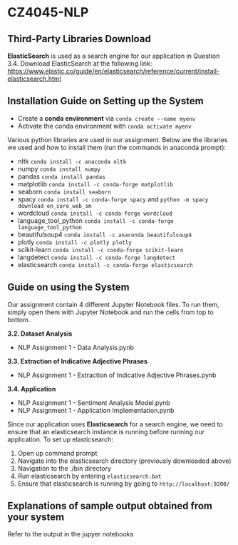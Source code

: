 # CZ4045-NLP

## Third-Party Libraries Download
**ElasticSearch** is used as a search engine for our application in Question 3.4. Download ElasticSearch at the following link:
https://www.elastic.co/guide/en/elasticsearch/reference/current/install-elasticsearch.html

## Installation Guide on Setting up the System
- Create a **conda environment** via `conda create --name myenv`
- Activate the conda environment with `conda activate myenv`

Various python libraries are used in our assignment. Below are the libraries we used and how to install them (run the commands in anaconda prompt):
- nltk `conda install -c anaconda nltk`
- numpy `conda install numpy`
- pandas `conda install pandas`
- matplotlib `conda install -c conda-forge matplotlib`
- seaborn `conda install seaborn`
- spacy `conda install -c conda-forge spacy` and `python -m spacy download en_core_web_sm`
- wordcloud `conda install -c conda-forge wordcloud`
- language_tool_python `conda install -c conda-forge language_tool_python`
- beautifulsoup4 `conda install -c anaconda beautifulsoup4`
- plotly `conda install -c plotly plotly`
- scikit-learn `conda install -c conda-forge scikit-learn`
- langdetect `conda install -c conda-forge langdetect`
- elasticsearch `conda install -c conda-forge elasticsearch`

## Guide on using the System
Our assignment contain 4 different Jupyter Notebook files. To run them, simply open them with Jupyter Notebook and run the cells from top to bottom.

**3.2. Dataset Analysis**
- NLP Assignment 1 - Data Analysis.pynb

**3.3. Extraction of Indicative Adjective Phrases**
- NLP Assignment 1 - Extraction of Indicative Adjective Phrases.pynb

**3.4. Application**
- NLP Assignment 1 - Sentiment Analysis Model.pynb
- NLP Assignment 1 - Application Implementation.pynb
<!-- -->
Since our application uses **Elasticsearch** for a search engine, we need to ensure that an elasticsearch instance is running before running our application. To set up elasticsearch:
1. Open up command prompt
2. Navigate into the elasticsearch directory (previously downloaded above)
3. Navigation to the ./bin directory
4. Run elasticsearch by entering `elasticsearch.bat`
5. Ensure that elasticsearch is running by going to `http://localhost:9200/`

## Explanations of sample output obtained from your system
Refer to the output in the jupyer notebooks
